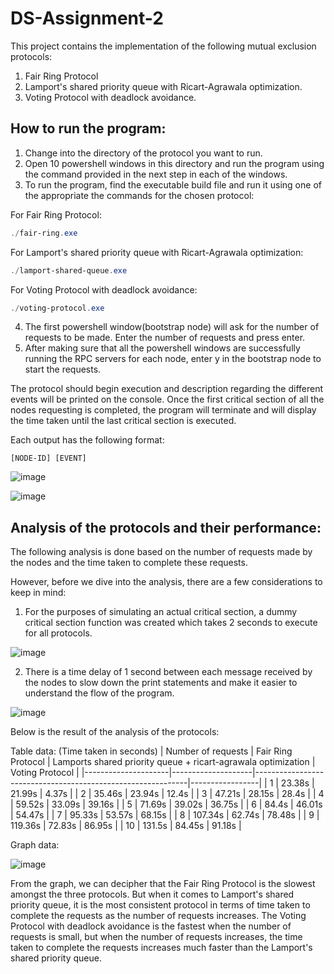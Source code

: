 # DS-Assignment-2

This project contains the implementation of the following mutual exclusion protocols:
1. Fair Ring Protocol
2. Lamport's shared priority queue with Ricart-Agrawala optimization.
3. Voting Protocol with deadlock avoidance.

## How to run the program:

1. Change into the directory of the protocol you want to run.
2. Open 10 powershell windows in this directory and run the program using the command provided in the next step in each of the windows.
3. To run the program, find the executable build file and run it using one of the appropriate the commands for the chosen protocol:

For Fair Ring Protocol:
```powershell
./fair-ring.exe
```
For Lamport's shared priority queue with Ricart-Agrawala optimization:
```powershell
./lamport-shared-queue.exe
```

For Voting Protocol with deadlock avoidance:
```powershell
./voting-protocol.exe
```

4. The first powershell window(bootstrap node) will ask for the number of requests to be made. Enter the number of requests and press enter.
5. After making sure that all the powershell windows are successfully running the RPC servers for each node, enter y in the bootstrap node to start the requests.

The protocol should begin execution and description regarding the different events will be printed on the console. Once the first critical section of all the nodes requesting is completed, the program will terminate and will display the time taken until the last critical section is executed.

Each output has the following format:
```
[NODE-ID] [EVENT]
```
![image](https://github.com/user-attachments/assets/7b8331c8-17b3-4963-a0c7-65f49e4f3704)

![image](https://github.com/user-attachments/assets/98701585-e41b-4a7b-aa22-eb714495324d)

## Analysis of the protocols and their performance:

The following analysis is done based on the number of requests made by the nodes and the time taken to complete these requests.

However, before we dive into the analysis, there are a few considerations to keep in mind:
1. For the purposes of simulating an actual critical section, a dummy critical section function was created which takes 2 seconds to execute for all protocols.

![image](https://github.com/user-attachments/assets/129ffe1a-b219-40b8-9439-fe6c1c7836bf)

2. There is a time delay of 1 second between each message received by the nodes to slow down the print statements and make it easier to understand the flow of the program.

![image](https://github.com/user-attachments/assets/c46b8ec5-1a1e-4b46-86c8-ff1cf6052f33)

Below is the result of the analysis of the protocols:

Table data: (Time taken in seconds)
| Number of requests | Fair Ring Protocol | Lamports shared priority queue + ricart-agrawala optimization | Voting Protocol |
|---------------------|--------------------|-------------------------------------------------------------|-----------------|
| 1                   | 23.38s             | 21.99s                                                      | 4.37s            |
| 2                   | 35.46s             | 23.94s                                                      | 12.4s            |
| 3                   | 47.21s             | 28.15s                                                      | 28.4s            |
| 4                   | 59.52s             | 33.09s                                                      | 39.16s           |
| 5                   | 71.69s             | 39.02s                                                      | 36.75s           |
| 6                   | 84.4s              | 46.01s                                                      | 54.47s           |
| 7                   | 95.33s             | 53.57s                                                      | 68.15s           |
| 8                   | 107.34s            | 62.74s                                                      | 78.48s           |
| 9                   | 119.36s            | 72.83s                                                      | 86.95s           |
| 10                  | 131.5s             | 84.45s                                                      | 91.18s           |

Graph data:

![image](https://github.com/user-attachments/assets/f320f686-3b39-4513-bc6e-d1fd19f42aa4)

From the graph, we can decipher that the Fair Ring Protocol is the slowest amongst the three protocols. But when it comes to Lamport's shared priority queue, it is the most consistent protocol in terms of time taken to complete the requests as the number of requests increases. The Voting Protocol with deadlock avoidance is the fastest when the number of requests is small, but when the number of requests increases, the time taken to complete the requests increases much faster than the Lamport's shared priority queue.
